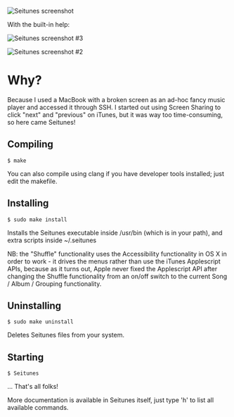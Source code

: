 ![Seitunes screenshot](https://cloud.githubusercontent.com/assets/344835/6964138/e7404ad0-d9a2-11e4-8b4a-dde913967eac.png)

With the built-in help:

![Seitunes screenshot #3](https://cloud.githubusercontent.com/assets/344835/6964140/e74c92d6-d9a2-11e4-8b14-d85089a75328.png)

![Seitunes screenshot #2](https://cloud.githubusercontent.com/assets/344835/6964139/e748ca02-d9a2-11e4-85c0-d1a7bd7b03a9.png)

Why?
====

Because I used a MacBook with a broken screen as an ad-hoc fancy music player and accessed it through SSH. I started out using Screen Sharing to click "next" and "previous" on iTunes, but it was way too time-consuming, so here came Seitunes!

Compiling
---------

	$ make

You can also compile using clang if you have developer tools installed; just edit the makefile.

Installing
----------

	$ sudo make install

Installs the Seitunes executable inside /usr/bin (which is in your path), and extra scripts inside ~/.seitunes

NB: the "Shuffle" functionality uses the Accessibility functionality in OS X in order to work - it drives the menus rather than use the iTunes Applescript APIs, because as it turns out, Apple never fixed the Applescript API after changing the Shuffle functionality from an on/off switch to the current Song / Album / Grouping functionality.

Uninstalling
----------

	$ sudo make uninstall

Deletes Seitunes files from your system.

Starting
--------

	$ Seitunes


... That's all folks!

More documentation is available in Seitunes itself, just type 'h' to list all available commands.
